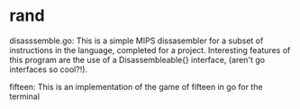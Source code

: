 rand
====

disasssemble.go: This is a simple MIPS dissasembler for a subset of instructions in the language, completed for a project.  Interesting features of this program are the use of a Disassembleable{} interface, (aren't go interfaces so cool?!).

fifteen: This is an implementation of the game of fifteen in go for the terminal
